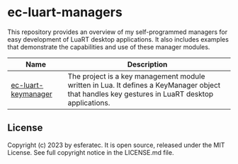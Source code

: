 # ec-luart-managers

This repository provides an overview of my self-programmed managers for easy development of LuaRT desktop applications. It also includes examples that demonstrate the capabilities and use of these manager modules.

| Name | Description |
| --- | --- |
| [ec-luart-keymanager](https://github.com/esferatec/ec-luart-keymanager) | The project is a key management module written in Lua. It defines a KeyManager object that handles key gestures in LuaRT desktop applications. |

## License

Copyright (c) 2023 by esferatec.
It is open source, released under the MIT License.
See full copyright notice in the LICENSE.md file.
